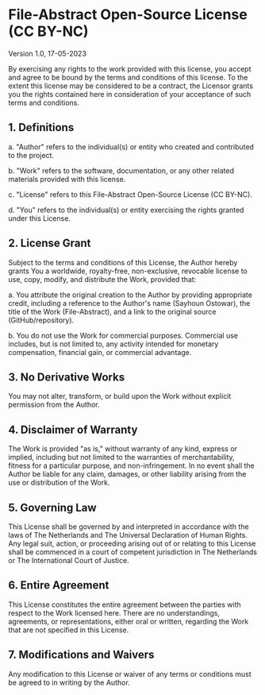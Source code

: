 # File-Abstract Open-Source License (CC BY-NC)

Version 1.0, 17-05-2023

By exercising any rights to the work provided with this license, you accept and agree to be bound by the terms and conditions of this license. 
To the extent this license may be considered to be a contract, the Licensor grants you the rights contained here in consideration of your acceptance of such terms and conditions.

## 1. Definitions

   a. "Author" refers to the individual(s) or entity who created and contributed to the project.

   b. "Work" refers to the software, documentation, or any other related materials provided with this license.

   c. "License" refers to this File-Abstract Open-Source License (CC BY-NC).

   d. "You" refers to the individual(s) or entity exercising the rights granted under this License.

## 2. License Grant

   Subject to the terms and conditions of this License, the Author hereby grants You a worldwide, royalty-free, non-exclusive, revocable license to use, copy, modify, and distribute the Work, provided that:

   a. You attribute the original creation to the Author by providing appropriate credit, including a reference to the Author's name (Sayhoun Ostowar), the title of the Work (File-Abstract), and a link to the original source (GitHub/repository).

   b. You do not use the Work for commercial purposes. Commercial use includes, but is not limited to, any activity intended for monetary compensation, financial gain, or commercial advantage.

## 3. No Derivative Works

   You may not alter, transform, or build upon the Work without explicit permission from the Author.

## 4. Disclaimer of Warranty

   The Work is provided "as is," without warranty of any kind, express or implied, including but not limited to the warranties of merchantability, fitness for a particular purpose, and non-infringement. In no event shall the Author be liable for any claim, damages, or other liability arising from the use or distribution of the Work.

## 5. Governing Law

   This License shall be governed by and interpreted in accordance with the laws of The Netherlands and The Universal Declaration of Human Rights. Any legal suit, action, or proceeding arising out of or relating to this License shall be commenced in a court of competent jurisdiction in The Netherlands or The International Court of Justice.

## 6. Entire Agreement

   This License constitutes the entire agreement between the parties with respect to the Work licensed here. There are no understandings, agreements, or representations, either oral or written, regarding the Work that are not specified in this License.

## 7. Modifications and Waivers

   Any modification to this License or waiver of any terms or conditions must be agreed to in writing by the Author.
